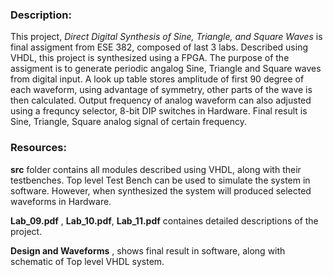 ### Description:
   This project, *Direct Digital Synthesis of Sine, Triangle, and Square Waves* is final assigment from ESE 382, composed of
   last 3 labs. Described using VHDL, this project is synthesized using a FPGA. The purpose of the assigment
   is to generate periodic angalog Sine, Triangle and Square waves from digital input. A look up table stores amplitude of first 90 degree 
   of each waveform, using advantage of symmetry, other parts of the wave is then calculated. Output frequency of analog waveform can also 
   adjusted using a frequncy selector, 8-bit DIP switches in Hardware. Final result is Sine, Triangle, Square analog signal of certain frequency.         

### Resources:
   **src** folder contains all modules described using VHDL, along with their testbenches. Top level Test Bench 
    can be used to simulate the system in software. However, when synthesized the system will produced selected waveforms in Hardware.
    
**Lab_09.pdf** , **Lab_10.pdf**, **Lab_11.pdf** containes detailed descriptions of the project. 

**Design and Waveforms** , shows final result in software, along with schematic of Top level VHDL system.  


